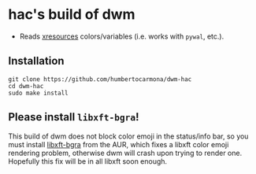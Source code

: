 # hac's build of dwm

- Reads [xresources](https://dwm.suckless.org/patches/xresources/) colors/variables (i.e. works with `pywal`, etc.).

## Installation
```
git clone https://github.com/humbertocarmona/dwm-hac
cd dwm-hac
sudo make install
```

## Please install `libxft-bgra`!

This build of dwm does not block color emoji in the status/info bar, so you must install [libxft-bgra](https://aur.archlinux.org/packages/libxft-bgra/) from the AUR, which fixes a libxft color emoji rendering problem, otherwise dwm will crash upon trying to render one. Hopefully this fix will be in all libxft soon enough.
